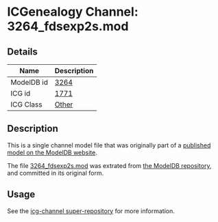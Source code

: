 # ICGenealogy Channel: 3264\_fdsexp2s.mod

## Details

Name | Description
---- | -----------
ModelDB id | [3264](http://senselab.med.yale.edu/ModelDB/ShowModel.cshtml?model=3264)
ICG id | [1771](http://icg.neurotheory.ox.ac.uk/channels/other/1771)
ICG Class | [Other](http://icg.neurotheory.ox.ac.uk/channels/other)

## Description

This is a single channel model file that was originally part of a [published model on the ModelDB website](http://senselab.med.yale.edu/mModelDB/ShowModel.cshtml?model=3264).

The file [3264\_fdsexp2s.mod](3264_fdsexp2s.mod) was extrated from [the ModelDB repository](http://senselab.med.yale.edu/ModelDB/ShowModel.cshtml?model=3264), and committed in its original form.

## Usage

See the [icg-channel super-repository](https://github.com/icgenealogy/icg-channels) for more information.